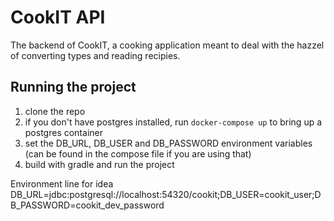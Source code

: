 # CookIT API
The backend of CookIT, a cooking application meant to deal with the hazzel of converting types and reading recipies.

## Running the project

1) clone the repo
2) if you don't have postgres installed, run `docker-compose up` to bring up a postgres container
3) set the DB_URL, DB_USER and DB_PASSWORD environment variables (can be found in the compose file if you are using that)
4) build with gradle and run the project

Environment line for idea
DB_URL=jdbc:postgresql://localhost:54320/cookit;DB_USER=cookit_user;DB_PASSWORD=cookit_dev_password

